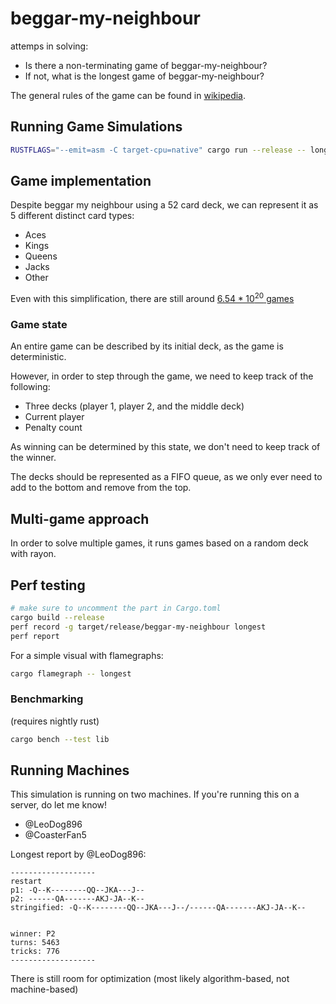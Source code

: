# beggar-my-neighbour

attemps in solving:
- Is there a non-terminating game of beggar-my-neighbour?
- If not, what is the longest game of beggar-my-neighbour?

The general rules of the game can be found in [wikipedia](https://en.wikipedia.org/wiki/Beggar-my-neighbour).

## Running Game Simulations

```sh
RUSTFLAGS="--emit=asm -C target-cpu=native" cargo run --release -- longest
```

## Game implementation

Despite beggar my neighbour using a 52 card deck, we can represent it as 5 different distinct card types:
- Aces
- Kings
- Queens
- Jacks
- Other

Even with this simplification, there are still around [$6.54 * 10^{20}$ games](https://math.stackexchange.com/questions/2688331/beggar-my-neighbour-possible-games)

### Game state

An entire game can be described by its initial deck, as the game is deterministic.

However, in order to step through the game, we need to keep track of the following:
- Three decks (player 1, player 2, and the middle deck)
- Current player
- Penalty count

As winning can be determined by this state, we don't need to keep track of the winner.

The decks should be represented as a FIFO queue, as we only ever need to add to the bottom and remove from the top.

## Multi-game approach

In order to solve multiple games, it runs games based on a random deck with rayon.

## Perf testing

```sh
# make sure to uncomment the part in Cargo.toml
cargo build --release
perf record -g target/release/beggar-my-neighbour longest
perf report
```

For a simple visual with flamegraphs:

```sh
cargo flamegraph -- longest
```

### Benchmarking

(requires nightly rust)

```sh
cargo bench --test lib
```

## Running Machines

This simulation is running on two machines. If you're running this on a server, do let me know!

- @LeoDog896
- @CoasterFan5

Longest report by @LeoDog896:

```
-------------------
restart
p1: -Q--K--------QQ--JKA---J--
p2: ------QA-------AKJ-JA--K--
stringified: -Q--K--------QQ--JKA---J--/------QA-------AKJ-JA--K--


winner: P2
turns: 5463
tricks: 776
-------------------
```

There is still room for optimization (most likely algorithm-based, not machine-based)
